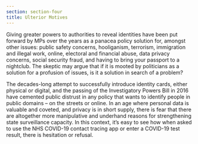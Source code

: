 ```yaml
---
section: section-four
title: Ulterior Motives
---
```

Giving greater powers to authorities to reveal identities have been put forward by MPs over the years as a panacea policy solution for, amongst other issues: public safety concerns, hooliganism, terrorism, immigration and illegal work, online, electoral and financial abuse, data privacy concerns, social security fraud, and having to bring your passport to a nightclub. The skeptic may argue that if it is mooted by politicians as a solution for a profusion of issues, is it a solution in search of a problem?

The decades-long attempt to successfully introduce identity cards, either physical or digital, and the passing of the Investigatory Powers Bill in 2016 have cemented public distrust in any policy that wants to identify people in public domains – on the streets or online. In an age where personal data is valuable and coveted, and privacy is in short supply, there is fear that there are altogether more manipulative and underhand reasons for strengthening state surveillance capacity. In this context, it’s easy to see how when asked to use the NHS COVID-19 contact tracing app or enter a COVID-19 test result, there is hesitation or refusal.
